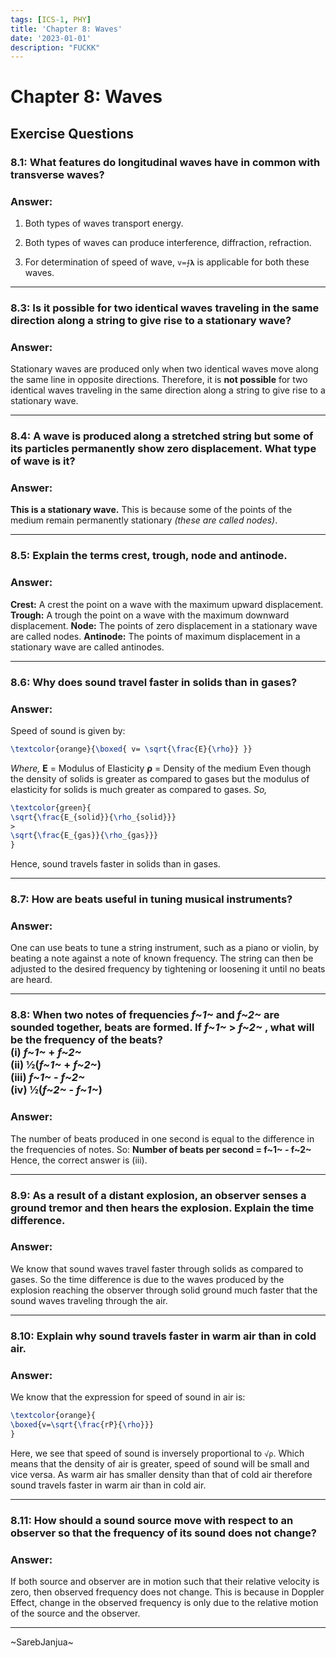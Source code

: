 ```yaml
---
tags: [ICS-1, PHY]
title: 'Chapter 8: Waves'
date: '2023-01-01'
description: "FUCKK"
---
```


# Chapter 8: Waves
## Exercise Questions

### 8.1: What features do longitudinal waves have in common with transverse waves?
### Answer:
1. Both types of waves transport energy.
2. Both types of waves can produce interference, diffraction, refraction.

3. For determination of speed of wave, `v=⨍𝛌` is applicable for both these waves.

---
### 8.3: Is it possible for two identical waves traveling in the same direction along a string to give rise to a stationary wave?
### Answer:
Stationary waves are produced only when two identical waves move along the same line in opposite directions. Therefore, it is **not possible** for two identical waves traveling in the same direction along a string to give rise to a stationary wave.

---
### 8.4: A wave is produced along a stretched string but some of its particles permanently show zero displacement. What type of wave is it?
### Answer:
**This is a stationary wave.** This is because some of the points of the medium remain permanently stationary _(these are called nodes)_.

---
### 8.5: Explain the terms crest, trough, node and antinode.
### Answer:
**Crest:** A crest the point on a wave with the maximum upward displacement.
**Trough:** A trough the point on a wave with the maximum downward displacement.
**Node:** The points of zero displacement in a stationary wave are called nodes.
**Antinode:** The points of maximum displacement in a stationary wave are called antinodes.

---
### 8.6: Why does sound travel faster in solids than in gases?
### Answer:
Speed of sound is given by:
```tex
\textcolor{orange}{\boxed{ v= \sqrt{\frac{E}{\rho}} }}
```
_Where,_
  **E** = Modulus of Elasticity
  **ρ** = Density of the medium
Even though the density of solids is greater as compared to gases but the modulus of elasticity for solids is much greater as compared to gases.
_So,_
```tex
\textcolor{green}{
\sqrt{\frac{E_{solid}}{\rho_{solid}}}
>
\sqrt{\frac{E_{gas}}{\rho_{gas}}}
}
```
Hence, sound travels faster in solids than in gases.

---
### 8.7: How are beats useful in tuning musical instruments?
### Answer:
One can use beats to tune a string instrument, such as a piano or violin, by beating a note against a note of known frequency. The string can then be adjusted to the desired frequency by tightening or loosening it until no beats are heard.

---
### 8.8: When two notes of frequencies _f~1~_ and _f~2~_ are sounded together, beats are formed. If _f~1~_ > _f~2~_ , what will be the frequency of the beats? <br> (i) _f~1~_ + _f~2~_ <br>(ii) ½(_f~1~_ + _f~2~_) <br>(iii) _f~1~_ - _f~2~_ <br>(iv) ½(_f~2~_ - _f~1~_)
### Answer:
The number of beats produced in one second is equal to the difference in the frequencies of notes.
So:
**Number of beats per second = f~1~ - f~2~**
Hence, the correct answer is (iii).

---
### 8.9: As a result of a distant explosion, an observer senses a ground tremor and then hears the explosion. Explain the time difference.
### Answer:
We know that sound waves travel faster through solids as compared to gases. So the time difference is due to the waves produced by the explosion reaching the observer through solid ground much faster that the sound waves traveling through the air.

---
### 8.10: Explain why sound travels faster in warm air than in cold air.
### Answer:
We know that the expression for speed of sound in air is:
```tex
\textcolor{orange}{
\boxed{v=\sqrt{\frac{rP}{\rho}}}
}
```
Here, we see that speed of sound is inversely proportional to `√ρ`. Which means that the density of air is greater, speed of sound will be small and vice versa. As warm air has smaller density than that of cold air therefore sound travels faster in warm air than in cold air.

---
### 8.11: How should a sound source move with respect to an observer so that the frequency of its sound does not change?
### Answer:
If both source and observer are in motion such that their relative velocity is zero, then observed frequency does not change. This is because in Doppler Effect, change in the observed frequency is only due to the relative motion of the source and the observer.

---
~SarebJanjua~

